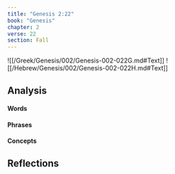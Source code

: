 ```yaml
---
title: "Genesis 2:22"
book: "Genesis"
chapter: 2
verse: 22
section: Fall
---
```

![[/Greek/Genesis/002/Genesis-002-022G.md#Text]]
![[/Hebrew/Genesis/002/Genesis-002-022H.md#Text]]

## Analysis

#### Words

#### Phrases

#### Concepts

## Reflections
